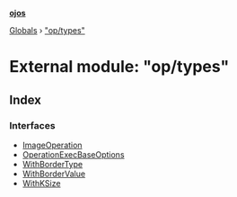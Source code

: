 **[ojos](../README.md)**

[Globals](../README.md) › ["op/types"](_op_types_.md)

# External module: "op/types"

## Index

### Interfaces

* [ImageOperation](../interfaces/_op_types_.imageoperation.md)
* [OperationExecBaseOptions](../interfaces/_op_types_.operationexecbaseoptions.md)
* [WithBorderType](../interfaces/_op_types_.withbordertype.md)
* [WithBorderValue](../interfaces/_op_types_.withbordervalue.md)
* [WithKSize](../interfaces/_op_types_.withksize.md)